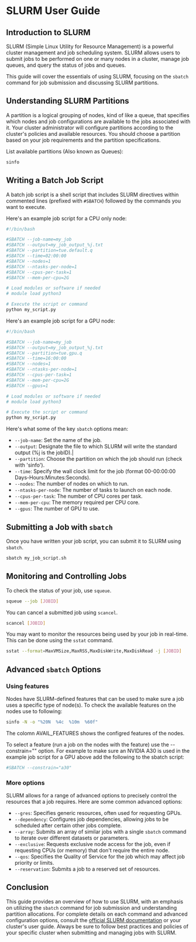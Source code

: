 # SLURM User Guide

## Introduction to SLURM

SLURM (Simple Linux Utility for Resource Management) is a powerful cluster management and job scheduling system. SLURM allows users to submit jobs to be performed on one or many nodes in a cluster, manage job queues, and query the status of jobs and queues.

This guide will cover the essentials of using SLURM, focusing on the `sbatch` command for job submission and discussing SLURM partitions.

## Understanding SLURM Partitions

A partition is a logical grouping of nodes, kind of like a queue, that specifies which nodes and job configurations are available to the jobs associated with it. Your cluster administrator will configure partitions according to the cluster's policies and available resources. You should choose a partition based on your job requirements and the partition specifications.

List available partitions (Also known as Queues):

```bash
sinfo
```

## Writing a Batch Job Script

A batch job script is a shell script that includes SLURM directives within commented lines (prefixed with `#SBATCH`) followed by the commands you want to execute.

Here's an example job script for a CPU only node:

```bash
#!/bin/bash

#SBATCH --job-name=my_job
#SBATCH --output=my_job_output_%j.txt
#SBATCH --partition=tue.default.q
#SBATCH --time=02:00:00
#SBATCH --nodes=1
#SBATCH --ntasks-per-node=1
#SBATCH --cpus-per-task=1
#SBATCH --mem-per-cpu=2G

# Load modules or software if needed
# module load python3

# Execute the script or command
python my_script.py
```
Here's an example job script for a GPU node:

```bash
#!/bin/bash

#SBATCH --job-name=my_job
#SBATCH --output=my_job_output_%j.txt
#SBATCH --partition=tue.gpu.q
#SBATCH --time=16:00:00
#SBATCH --nodes=1
#SBATCH --ntasks-per-node=1
#SBATCH --cpus-per-task=1
#SBATCH --mem-per-cpu=2G
#SBATCH --gpus=1

# Load modules or software if needed
# module load python3

# Execute the script or command
python my_script.py
```

Here's what some of the key `sbatch` options mean:

- `--job-name`: Set the name of the job.
- `--output`: Designate the file to which SLURM will write the standard output (%j is the jobID).|
- `--partition`: Choose the partition on which the job should run (check with 'sinfo').
- `--time`: Specify the wall clock limit for the job (format 00-00:00:00 Days-Hours:Minutes:Seconds).
- `--nodes`: The number of nodes on which to run.
- `--ntasks-per-node`: The number of tasks to launch on each node.
- `--cpus-per-task`: The number of CPU cores per task.
- `--mem-per-cpu`: The memory required per CPU core.
- `--gpus`: The number of GPU to use.


## Submitting a Job with `sbatch`

Once you have written your job script, you can submit it to SLURM using `sbatch`.

```bash
sbatch my_job_script.sh
```

## Monitoring and Controlling Jobs

To check the status of your job, use `squeue`.

```bash
squeue --job [JOBID]
```

You can cancel a submitted job using `scancel`.

```bash
scancel [JOBID]
```

You may want to monitor the resources being used by your job in real-time. This can be done using the `sstat` command.

```bash
sstat --format=MaxVMSize,MaxRSS,MaxDiskWrite,MaxDiskRead -j [JOBID]
```

## Advanced `sbatch` Options

### Using features

Nodes have SLURM-defined features that can be used to make sure a job uses a specific type of node(s). To check the available features on the nodes use to following:

```bash
sinfo -N -o "%20N  %4c  %10m  %60f"
```
The colomn AVAIL_FEATURES shows the configred features of the nodes.

To select a feature (run a job on the nodes with the feature) use the --constrain="" option. For example to make sure an NVIDIA A30 is used in the example job script for a GPU above add the following to the sbatch script:

```bash
#SBATCH --constrain="a30"
```

### More options

SLURM allows for a range of advanced options to precisely control the resources that a job requires. Here are some common advanced options:

- `--gres`: Specifies generic resources, often used for requesting GPUs.
- `--dependency`: Configures job dependencies, allowing jobs to be scheduled after certain other jobs complete.
- `--array`: Submits an array of similar jobs with a single `sbatch` command to iterate over different datasets or parameters.
- `--exclusive`: Requests exclusive node access for the job, even if requesting CPUs (or memory) that don't require the entire node.
- `--qos`: Specifies the Quality of Service for the job which may affect job priority or limits.
- `--reservation`: Submits a job to a reserved set of resources.

## Conclusion

This guide provides an overview of how to use SLURM, with an emphasis on utilizing the `sbatch` command for job submission and understanding partition allocations. For complete details on each command and advanced configuration options, consult the [official SLURM documentation](https://slurm.schedmd.com/documentation.html) or your cluster's user guide. Always be sure to follow best practices and policies of your specific cluster when submitting and managing jobs with SLURM.
